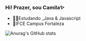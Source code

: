 ### Hi! Prazer, sou Camila✨
- 👩‍💻Estudando _Java & Javascript
- 🏫IFCE Campus Fortaleza

![Anurag's GitHub stats](https://github-readme-stats.vercel.app/api?username=Cam1ss&show_icons=true&theme=dark)
